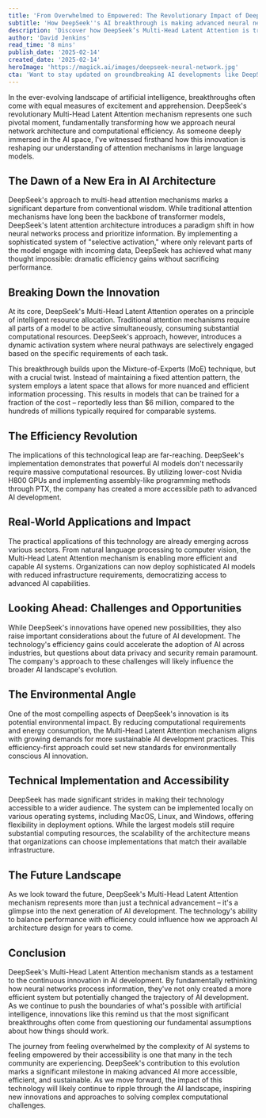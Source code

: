 ```yaml
---
title: 'From Overwhelmed to Empowered: The Revolutionary Impact of DeepSeek''s Multi-Head Latent Attention'
subtitle: 'How DeepSeek''s AI breakthrough is making advanced neural networks more efficient and accessible'
description: 'Discover how DeepSeek’s Multi-Head Latent Attention is transforming AI development. Learn about its efficiency-driven architecture enabling powerful AI models to be trained cost-effectively, reshaping natural language processing, computer vision, and more.'
author: 'David Jenkins'
read_time: '8 mins'
publish_date: '2025-02-14'
created_date: '2025-02-14'
heroImage: 'https://magick.ai/images/deepseek-neural-network.jpg'
cta: 'Want to stay updated on groundbreaking AI developments like DeepSeek''s innovations? Follow us on LinkedIn for daily insights into the future of artificial intelligence and join a community of forward-thinking tech enthusiasts!'
---
```


In the ever-evolving landscape of artificial intelligence, breakthroughs often come with equal measures of excitement and apprehension. DeepSeek's revolutionary Multi-Head Latent Attention mechanism represents one such pivotal moment, fundamentally transforming how we approach neural network architecture and computational efficiency. As someone deeply immersed in the AI space, I've witnessed firsthand how this innovation is reshaping our understanding of attention mechanisms in large language models.

## The Dawn of a New Era in AI Architecture

DeepSeek's approach to multi-head attention mechanisms marks a significant departure from conventional wisdom. While traditional attention mechanisms have long been the backbone of transformer models, DeepSeek's latent attention architecture introduces a paradigm shift in how neural networks process and prioritize information. By implementing a sophisticated system of "selective activation," where only relevant parts of the model engage with incoming data, DeepSeek has achieved what many thought impossible: dramatic efficiency gains without sacrificing performance.

## Breaking Down the Innovation

At its core, DeepSeek's Multi-Head Latent Attention operates on a principle of intelligent resource allocation. Traditional attention mechanisms require all parts of a model to be active simultaneously, consuming substantial computational resources. DeepSeek's approach, however, introduces a dynamic activation system where neural pathways are selectively engaged based on the specific requirements of each task.

This breakthrough builds upon the Mixture-of-Experts (MoE) technique, but with a crucial twist. Instead of maintaining a fixed attention pattern, the system employs a latent space that allows for more nuanced and efficient information processing. This results in models that can be trained for a fraction of the cost – reportedly less than $6 million, compared to the hundreds of millions typically required for comparable systems.

## The Efficiency Revolution

The implications of this technological leap are far-reaching. DeepSeek's implementation demonstrates that powerful AI models don't necessarily require massive computational resources. By utilizing lower-cost Nvidia H800 GPUs and implementing assembly-like programming methods through PTX, the company has created a more accessible path to advanced AI development.

## Real-World Applications and Impact

The practical applications of this technology are already emerging across various sectors. From natural language processing to computer vision, the Multi-Head Latent Attention mechanism is enabling more efficient and capable AI systems. Organizations can now deploy sophisticated AI models with reduced infrastructure requirements, democratizing access to advanced AI capabilities.

## Looking Ahead: Challenges and Opportunities

While DeepSeek's innovations have opened new possibilities, they also raise important considerations about the future of AI development. The technology's efficiency gains could accelerate the adoption of AI across industries, but questions about data privacy and security remain paramount. The company's approach to these challenges will likely influence the broader AI landscape's evolution.

## The Environmental Angle

One of the most compelling aspects of DeepSeek's innovation is its potential environmental impact. By reducing computational requirements and energy consumption, the Multi-Head Latent Attention mechanism aligns with growing demands for more sustainable AI development practices. This efficiency-first approach could set new standards for environmentally conscious AI innovation.

## Technical Implementation and Accessibility

DeepSeek has made significant strides in making their technology accessible to a wider audience. The system can be implemented locally on various operating systems, including MacOS, Linux, and Windows, offering flexibility in deployment options. While the largest models still require substantial computing resources, the scalability of the architecture means that organizations can choose implementations that match their available infrastructure.

## The Future Landscape

As we look toward the future, DeepSeek's Multi-Head Latent Attention mechanism represents more than just a technical advancement – it's a glimpse into the next generation of AI development. The technology's ability to balance performance with efficiency could influence how we approach AI architecture design for years to come.

## Conclusion

DeepSeek's Multi-Head Latent Attention mechanism stands as a testament to the continuous innovation in AI development. By fundamentally rethinking how neural networks process information, they've not only created a more efficient system but potentially changed the trajectory of AI development. As we continue to push the boundaries of what's possible with artificial intelligence, innovations like this remind us that the most significant breakthroughs often come from questioning our fundamental assumptions about how things should work.

The journey from feeling overwhelmed by the complexity of AI systems to feeling empowered by their accessibility is one that many in the tech community are experiencing. DeepSeek's contribution to this evolution marks a significant milestone in making advanced AI more accessible, efficient, and sustainable. As we move forward, the impact of this technology will likely continue to ripple through the AI landscape, inspiring new innovations and approaches to solving complex computational challenges.